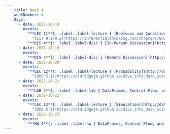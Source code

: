 ```yaml
---
    title: Week 4
    weekNumber: 4
    days:
      - date: 2021-10-18
        events:
          "**LEC 11**{: .label .label-lecture } [Booleans and Conditionals, Iteration](http://datahub.ucsd.edu/user-redirect/git-sync?repo=https://github.com/dsc-courses/dsc10-2021-fa&subPath=lectures/lec11/lecture.ipynb)":
            "[CIT 9.1-9.2](https://inferentialthinking.com/chapters/09/Randomness.html)"
          "**DIS 4**{: .label .label-disc } [In-Person Discussion](http://datahub.ucsd.edu/user-redirect/git-sync?repo=https://github.com/dsc-courses/dsc10-2021-fa&subPath=discussions/04-simulation/discussion.ipynb)":
      - date: 2021-10-19
        events:
          "**DIS 4**{: .label .label-disc } [Remote Discussion](http://datahub.ucsd.edu/user-redirect/git-sync?repo=https://github.com/dsc-courses/dsc10-2021-fa&subPath=discussions/04-simulation/discussion.ipynb)":
      - date: 2021-10-20
        events:
          "**LEC 12**{: .label .label-lecture } [Probability](http://datahub.ucsd.edu/user-redirect/git-sync?repo=https://github.com/dsc-courses/dsc10-2021-fa&subPath=lectures/lec12/lecture.ipynb) ([pdf](resources/lec12.pdf)) ([annotated](https://campuswire.com/c/G9636FFCF/feed/233))":
            "[DDS 5.1](https://eldridgejm.github.io/dive_into_data_science/05-probability_and_simulation/probability_and_simulation.html)"
      - date: 2021-10-21
        events:
          "**LAB 4**{: .label .label-lab } DataFrames, Control Flow, and Probability (due 10/21)":
      - date: 2021-10-22
        events:
          "**LEC 13**{: .label .label-lecture } [Simulation](http://datahub.ucsd.edu/user-redirect/git-sync?repo=https://github.com/dsc-courses/dsc10-2021-fa&subPath=lectures/lec13/lecture.ipynb)":
            "[DDS 5.1](https://eldridgejm.github.io/dive_into_data_science/05-probability_and_simulation/probability_and_simulation.html)"
      - date: 2021-10-23
        events:
          "**HW 4**{: .label .label-hw } DataFrames, Control Flow, and Probability (due 10/23)":
---
```

